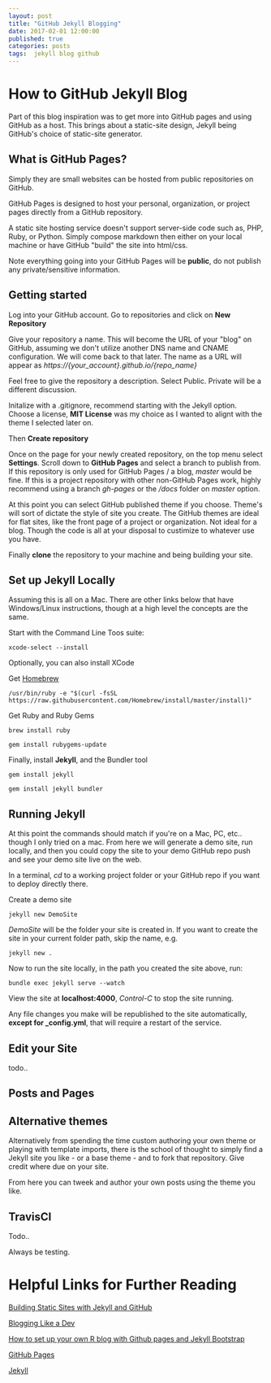 ```yaml
---
layout: post
title: "GitHub Jekyll Blogging"
date: 2017-02-01 12:00:00
published: true
categories: posts
tags:  jekyll blog github
---
```


# How to GitHub Jekyll Blog

Part of this blog inspiration was to get more into GitHub pages and using GitHub as a host. This brings about a static-site design, Jekyll being GitHub's choice of static-site generator. 

## What is GitHub Pages?

Simply they are small websites can be hosted from public repositories on GitHub. 

GitHub Pages is designed to host your personal, organization, or project pages directly from a GitHub repository. 

A static site hosting service doesn't support server-side code such as, PHP, Ruby, or Python. Simply compose markdown then either on your local machine or have GitHub "build" the site into html/css. 

Note everything going into your GitHub Pages will be **public**, do not publish any private/sensitive information.

## Getting started

Log into your GitHub account. Go to repositories and click on **New Repository**

Give your repository a name. This will become the URL of your "blog" on GitHub, assuming we don't utilize another DNS name and CNAME configuration. We will come back to that later. The name as a URL will appear as *https://{your_account}.github.io/{repo_name}*

Feel free to give the repository a description. Select Public. Private will be a different discussion. 

Initalize with a .gitignore, recommend starting with the Jekyll option. Choose a license, **MIT License** was my choice as I wanted to alignt with the theme I selected later on.

Then **Create repository**

Once on the page for your newly created repository, on the top menu select **Settings**. Scroll down to **GitHub Pages** and select a branch to publish from. If this repository is only used for GitHub Pages / a blog, *master* would be fine. If this is a project repository with other non-GitHub Pages work, highly recommend using a branch *gh-pages* or the */docs* folder on *master* option.

At this point you can select GitHub published theme if you choose. Theme's will sort of dictate the style of site you create. The GitHub themes are ideal for flat sites, like the front page of a project or organization. Not ideal for a blog. Though the code is all at your disposal to custimize to whatever use you have. 

Finally **clone** the repository to your machine and being building your site.

## Set up Jekyll Locally

Assuming this is all on a Mac. There are other links below that have Windows/Linux instructions, though at a high level the concepts are the same.

Start with the Command Line Toos suite:

`xcode-select --install`

Optionally, you can also install XCode

Get [Homebrew](http://brew.sh/)

`/usr/bin/ruby -e "$(curl -fsSL https://raw.githubusercontent.com/Homebrew/install/master/install)"`

Get Ruby and Ruby Gems

`brew install ruby`

`gem install rubygems-update`

Finally, install **Jekyll**, and the Bundler tool

`gem install jekyll`

`gem install jekyll bundler`

## Running Jekyll

At this point the commands should match if you're on a Mac, PC, etc.. though I only tried on a mac. From here we will generate a demo site, run locally, and then you could copy the site to your demo GitHub repo push and see your demo site live on the web. 

In a terminal, *cd* to a working project folder or your GitHub repo if you want to deploy directly there.

Create a demo site

`jekyll new DemoSite`

*DemoSite* will be the folder your site is created in. If you want to create the site in your current folder path, skip the name, e.g.

`jekyll new .`

Now to run the site locally, in the path you created the site above, run:

`bundle exec jekyll serve --watch`

View the site at **localhost:4000**, *Control-C* to stop the site running.

Any file changes you make will be republished to the site automatically, **except for _config.yml**, that will require a restart of the service.

## Edit your Site

todo..

## Posts and Pages

## Alternative themes

Alternatively from spending the time custom authoring your own theme or playing with template imports, there is the school of thought to simply find a Jekyll site you like - or a base theme - and to fork that repository. Give credit where due on your site.

From here you can tweek and author your own posts using the theme you like.

## TravisCI

Todo..

Always be testing. 



# Helpful Links for Further Reading

[Building Static Sites with Jekyll and GitHub](http://programminghistorian.org/lessons/building-static-sites-with-jekyll-github-pages)

[Blogging Like a Dev](http://allandenot.com/development/2015/01/11/blogging-like-a-dev-jekyll-github-prose-io.html)

[How to set up your own R blog with Github pages and Jekyll Bootstrap](https://www.r-bloggers.com/how-to-set-up-your-own-r-blog-with-github-pages-and-jekyll-bootstrap/)

[GitHub Pages](https://pages.github.com/)

[Jekyll](https://jekyllrb.com/docs/home/)